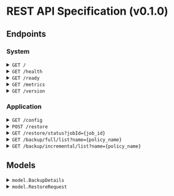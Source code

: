 # REST API Specification (v0.1.0)

## Endpoints

### System

<details>
  <summary><code>GET /</code></summary>
  Root endpoint.
</details>
<details>
  <summary><code>GET /health</code></summary>
  Health endpoint.
</details>
<details>
  <summary><code>GET /ready</code></summary>
  Readiness endpoint.
</details>
<details>
  <summary><code>GET /metrics</code></summary>
  Prometheus metrics endpoint.
</details>
<details>
  <summary><code>GET /version</code></summary>
  Returns application version.
</details>

### Application

<details>
  <summary><code>GET /config</code></summary>
  Returns the configuration the service started with in the JSON format.
</details>
<details>
  <summary><code>POST /restore</code></summary>
  Trigger an asynchronous restore operation.
  <hr/>
  Request (<i>model.RestoreRequest</i>):

  ```json
  {
    "host": "localhost",
    "port": 3000,
    "directory": "./testout/backup",
    "set_list": ["set1"]
  }
  ```
  <sup>*</sup> Specify the `directory` parameter for the full backup restore. 
  Use the `file` parameter to restore from an incremental backup file.

  Response - Job ID (<i>int64</i>):

  ```
  8434960093091118956
  ```
</details>

<details>
  <summary><code>GET /restore/status?jobId={job_id}</code></summary>
  Retrive status for a restore job.
  <hr/>
  Query parameters:<br/>

  * job_id (<i>int64</i>)

  Response - Job status (<i>string</i>):

  ```
  DONE
  ```
</details>

<details>
  <summary><code>GET /backup/full/list?name={policy_name}</code></summary>
  Retrieve a list of available full backups.
  <hr/>
  Query parameters:<br/>

  * policy_name (<i>string</i>)

  Response (<i>[]model.BackupDetails</i>):

  ```json
  [
    {
      "key": "1695572892",
      "last_modified": "2023-09-24T19:28:12.658312699+03:00",
      "size": 96
    }
  ]
  ```
</details>

<details>
  <summary><code>GET /backup/incremental/list?name={policy_name}</code></summary>
  Retrieve a list of available incremental backups.
  <hr/>
  Query parameters:<br/>

  * policy_name (<i>string</i>)

  Response (<i>[]model.BackupDetails</i>):

  ```json
  [
    {
      "key": "1695745321.asb",
      "last_modified": "2023-09-26T19:22:01.865810616+03:00",
      "size": 2443
    }
  ]
  ```
</details>

## Models

</details>
<details>
  <summary><code>model.BackupDetails</code></summary>

  | Field         | Type      | Description  
  | ---           | ---       | ---
  | key           | string    | The relative path to the backup folder or file
  | last_modified | time.Time | The last modified time
  | size          | int64     | The size of the backup file/folder

</details>

</details>
<details>
  <summary><code>model.RestoreRequest</code></summary>

  | Field                | Type     | Description  
  | ---                  | ---      | ---
  | host                 | string   | The host of the Aerospike cluster to restore to
  | port                 | int      | The port of the Aerospike cluster to restore to
  | user                 | string   | The Aerospike user
  | password             | string   | The Aerospike password
  | directory            | string   | The directory to restore from
  | file                 | string   | The file to restore from
  | s3_region            | string   | The region to use for S3
  | s3_profile           | string   | The profile to use for AWS credentials
  | s3_endpoint_override | string   | An alternative endpoint for S3 compatible storage to send all S3 requests to
  | s3_log_level         | string   | Logging level of the AWS S3 C+ SDK
  | ns_list              | []string | The (optional) source and (also optional) target namespace to be restored
  | set_list             | []string | The sets to be restored
  | bin_list             | []string | The bins to be restored
  | replace              | bool     | Indicates that existing records should be replaced instead of updated
  | unique               | bool     | Indicates that existing records shouldn't be touched
  | no_generation        | bool     | Indicates that the generation count of existing records should be ignored

</details>
